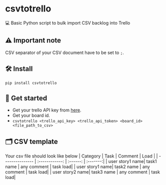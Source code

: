# csvtotrello

💻 Basic Python script to bulk import CSV backlog into Trello

## ⚠️ Important note
CSV separator of your CSV document have to be set to `;`.

## 🛠 Install
`pip install csvtotrello`

## 🎉 Get started
- Get your trello API key from [here](https://trello.com/app-key).
- Get your board id.
- `csvtotrello <trello_api_key> <trello_api_token> <board_id> <file_path_to_csv>`

## 🗂 CSV template
Your csv file should look like below
| Category        | Task           | Comment     | Load     |
| --------------- | :------------: | :------:    | :-------:|
| user story1 name| task1 name     | any comment | task load|
| user story1 name| task2 name     | any comment | task load|
| user story2 name| task3 name     | any comment | task load|

